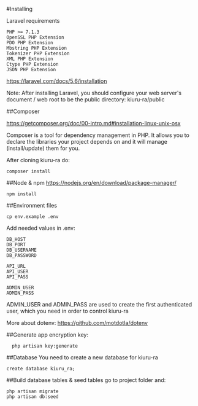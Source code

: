#Installing

Laravel requirements

    PHP >= 7.1.3
    OpenSSL PHP Extension
    PDO PHP Extension
    Mbstring PHP Extension
    Tokenizer PHP Extension
    XML PHP Extension
    Ctype PHP Extension
    JSON PHP Extension
    
https://laravel.com/docs/5.6/installation

Note: After installing Laravel, you should configure your web server's document 
/ web root to be the public directory: kiuru-ra/public
    
        

##Composer

https://getcomposer.org/doc/00-intro.md#installation-linux-unix-osx

Composer is a tool for dependency management in PHP. 
It allows you to declare the libraries your project depends 
on and it will manage (install/update) them for you.

After cloning kiuru-ra do:
    
    composer install
    

##Node & npm
https://nodejs.org/en/download/package-manager/

    npm install
    

##Environment files

    cp env.example .env
    

Add needed values in .env:

    DB_HOST
    DB_PORT
    DB_USERNAME
    DB_PASSWORD
    
    API_URL
    API_USER
    API_PASS     
    
    ADMIN_USER
    ADMIN_PASS
    
ADMIN_USER and ADMIN_PASS are used to create the first authenticated user, which you need
in order to control kiuru-ra
    
More about dotenv: https://github.com/motdotla/dotenv

##Generate app encryption key:
  
      php artisan key:generate    

##Database
You need to create a new database for kiuru-ra

    create database kiuru_ra;

##Build database tables & seed tables
go to project folder and:

    php artisan migrate
    php artisan db:seed
    
    
    